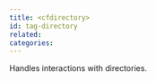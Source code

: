 ```yaml
---
title: <cfdirectory>
id: tag-directory
related:
categories:
---
```


Handles interactions with directories.